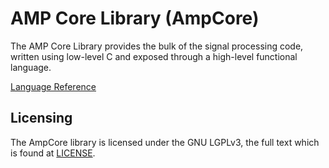 AMP Core Library (AmpCore)
==========================

The AMP Core Library provides the bulk of the signal processing code, written
using low-level C and exposed through a high-level functional language.

[Language Reference](doc/index.md)

## Licensing

The AmpCore library is licensed under the GNU LGPLv3, the full text which is
found at [LICENSE](LICENSE).
